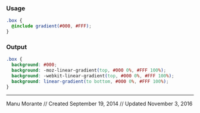 ### Usage

```scss
.box {
  @include gradient(#000, #FFF);
}
```

### Output

```css
.box {
  background: #000;
  background: -moz-linear-gradient(top, #000 0%, #FFF 100%);
  background: -webkit-linear-gradient(top, #000 0%, #FFF 100%);
  background: linear-gradient(to bottom, #000 0%, #FFF 100%);
}
```

---
Manu Morante // Created September 19, 2014 // Updated November 3, 2016
